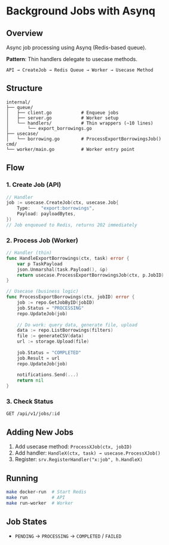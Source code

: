 # Background Jobs with Asynq

## Overview

Async job processing using Asynq (Redis-based queue).

**Pattern**: Thin handlers delegate to usecase methods.

```
API → CreateJob → Redis Queue → Worker → Usecase Method
```

## Structure

```
internal/
├── queue/
│   ├── client.go           # Enqueue jobs
│   ├── server.go           # Worker setup
│   └── handlers/           # Thin wrappers (~10 lines)
│       └── export_borrowings.go
├── usecase/
│   └── borrowing.go        # ProcessExportBorrowingsJob()
cmd/
└── worker/main.go          # Worker entry point
```

## Flow

### 1. Create Job (API)
```go
// Handler
job := usecase.CreateJob(ctx, usecase.Job{
    Type:    "export:borrowings",
    Payload: payloadBytes,
})
// Job enqueued to Redis, returns 202 immediately
```

### 2. Process Job (Worker)
```go
// Handler (thin)
func HandleExportBorrowings(ctx, task) error {
    var p TaskPayload
    json.Unmarshal(task.Payload(), &p)
    return usecase.ProcessExportBorrowingsJob(ctx, p.JobID)
}

// Usecase (business logic)
func ProcessExportBorrowings(ctx, jobID) error {
    job := repo.GetJobByID(jobID)
    job.Status = "PROCESSING"
    repo.UpdateJob(job)
    
    // Do work: query data, generate file, upload
    data := repo.ListBorrowings(filters)
    file := generateCSV(data)
    url := storage.Upload(file)
    
    job.Status = "COMPLETED"
    job.Result = url
    repo.UpdateJob(job)
    
    notifications.Send(...)
    return nil
}
```

### 3. Check Status
```
GET /api/v1/jobs/:id
```

## Adding New Jobs

1. Add usecase method: `ProcessXJob(ctx, jobID)`
2. Add handler: `HandleX(ctx, task) → usecase.ProcessXJob()`
3. Register: `srv.RegisterHandler("x:job", h.HandleX)`

## Running

```bash
make docker-run  # Start Redis
make run         # API
make run-worker  # Worker
```

## Job States

- `PENDING` → `PROCESSING` → `COMPLETED` / `FAILED`
